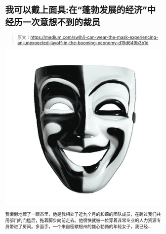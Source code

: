 # 我可以戴上面具:在“蓬勃发展的经济”中经历一次意想不到的裁员

> 原文：<https://medium.com/swlh/i-can-wear-the-mask-experiencing-an-unexpected-layoff-in-the-booming-economy-d19d649b3b1d>

![](img/b8e647c3b6689493ab3efa98611aa346.png)

我懒懒地瞟了一眼杰里，他是我相处了近九个月的和蔼的团队成员，在跨过我们共用部门的门槛后，拖着脚步向前走去。他很快就被一位穿着非常专业的人力资源专员带进了房间。多面手，一个来自密歇根州的雄心勃勃的年轻女子，我已经…
